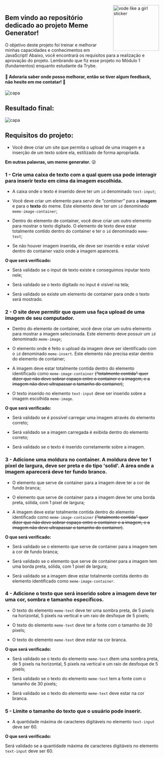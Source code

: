
<div style="display: inline_block">    
  <img align="right" alt="vode like a girl sticker"  width="150px" src="https://media0.giphy.com/media/jRf4JCqluUqIV8AfLm/giphy.gif?cid=ecf05e4730ed5f0e5c007a0588a543221a8bed0c5d463a93&rid=giphy.gif&ct=s" />   
</div>

## Bem vindo ao repositório dedicado ao projeto Meme Generator! 
O objetivo deste projeto foi treinar e melhorar minhas capacidades e conhecimentos em JavaScript! Abaixo, você encontrará os requisitos para a realização e aprovação do projeto. Lembrando que fiz esse projeto no Módulo 1 (fundamentos) enquanto estudante da Trybe. 

#### 🚀 Adoraria saber onde posso melhorar, então se tiver algum feedback, não hesite em me contatar! 🚀
<div>

<div>
   <img align="center" alt="capa" src="https://user-images.githubusercontent.com/95686401/159945423-31deac3c-b0ce-4503-9b62-a2995284c583.png" />
</div>

  ## Resultado final: 
<div>
   <img align="center" alt="capa" src="https://user-images.githubusercontent.com/95686401/160159418-8a95858d-0c7e-466e-b9ff-da52bf95a3d5.gif" />
</div>

## Requisitos do projeto: 

* Você deve criar um site que permita o upload de uma imagem e a inserção de um texto sobre ela, estilizado de forma apropriada.

 **Em outras palavras, um meme generator.** 😜

### 1 - Crie uma caixa de texto com a qual quem usa pode interagir para inserir texto em cima da imagem escolhida.

- A caixa onde o texto é inserido deve ter um `id` denominado `text-input`;

- Você deve criar um elemento para servir de _"container"_ para a **imagem** e para o **texto** do meme. Este elemento deve ter um `id` denominado `meme-image-container`;

- Dentro do elemento de container, você deve criar um outro elemento para mostrar o texto digitado. O elemento de texto deve estar totalmente contido dentro do container e ter o `id` denominado `meme-text`;

- Se não houver imagem inserida, ele deve ser inserido e estar visível dentro do container vazio onde a imagem aparecerá.

**O que será verificado:**

- Será validado se o input de texto existe e conseguimos inputar texto nele;

- Será validado se o texto digitado no input é visível na tela;

- Será validado se existe um elemento de container para onde o texto será mostrado.

### 2 - O site deve permitir que quem usa faça upload de uma imagem de seu computador.

- Dentro do elemento de container, você deve criar um outro elemento para mostrar a imagem selecionada. Este elemento deve possuir um `id` denominado `meme-image`;

- O elemento onde é feito o upload da imagem deve ser identificado com o `id` denominado `meme-insert`. Este elemento não precisa estar dentro do elemento de container;

- A imagem deve estar totalmente contida dentro do elemento identificado como `meme-image-container` ~~("totalmente contida" quer dizer que não deve sobrar espaço entre o container e a imagem, e a imagem não deve ultrapassar o tamanho do container)~~;

- O texto inserido no elemento `text-input` deve ser inserido sobre a imagem escolhida `meme-image`.

**O que será verificado:**

- Será validado se é possível carregar uma imagem através do elemento correto;

- Será validado se a imagem carregada é exibida dentro do elemento correto;

- Será validado se o texto é inserido corretamente sobre a imagem.

### 3 - Adicione uma moldura no container. A moldura deve ter 1 pixel de largura, deve ser preta e do tipo 'solid'. A área onde a imagem aparecerá deve ter fundo branco.

- O elemento que serve de container para a imagem deve ter a cor de fundo branca;

- O elemento que serve de container para a imagem deve ter uma borda preta, sólida, com 1 pixel de largura;

- A imagem deve estar totalmente contida dentro do elemento identificado como `meme-image-container` ~~("totalmente contida" quer dizer que não deve sobrar espaço entre o container e a imagem, e a imagem não deve ultrapassar o tamanho do container)~~.

**O que será verificado:**

- Será validado se o elemento que serve de container para a imagem tem a cor de fundo branca;

- Será validado se o elemento que serve de container para a imagem tem uma borda preta, sólida, com 1 pixel de largura;

- Será validado se a imagem deve estar totalmente contida dentro do elemento identificado como `meme-image-container`.

### 4 - Adicione o texto que será inserido sobre a imagem deve ter uma cor, sombra e tamanho específicos.

- O texto do elemento `meme-text` deve ter uma sombra preta, de 5 pixels na horizontal, 5 pixels na vertical e um raio de desfoque de 5 pixels;

- O texto do elemento `meme-text` deve ter a fonte com o tamanho de 30 pixels;

- O texto do elemento `meme-text` deve estar na cor branca.

**O que será verificado:**

- Será validado se o texto do elemento `meme-text` dtem uma sombra preta, de 5 pixels na horizontal, 5 pixels na vertical e um raio de desfoque de 5 pixels;

- Será validado se o texto do elemento `meme-text` tem a fonte com o tamanho de 30 pixels;

- Será validado se o texto do elemento `meme-text` deve estar na cor branca.

### 5 - Limite o tamanho do texto que o usuário pode inserir.

-  A quantidade máxima de caracteres digitáveis no elemento `text-input` deve ser 60.

**O que será verificado:**

Será validado se a quantidade máxima de caracteres digitáveis no elemento `text-input` deve ser 60.
